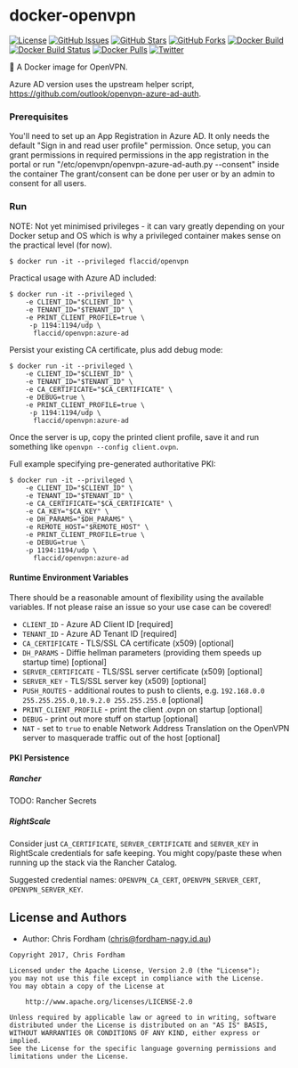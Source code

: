 # docker-openvpn

[![License][badge-license]][apache2]
[![GitHub Issues][badge-gh-issues]][gh-issues]
[![GitHub Stars][badge-gh-stars]][gh-stars]
[![GitHub Forks][badge-gh-forks]][gh-forks]
[![Docker Build][badge-docker-build]][docker-builds]
[![Docker Build Status][badge-docker-build-status]][docker-builds]
[![Docker Pulls][badge-docker-pulls]][docker-hub]
[![Twitter][badge-twitter]][tweet]

:whale: A Docker image for OpenVPN.

Azure AD version uses the upstream helper script,  https://github.com/outlook/openvpn-azure-ad-auth.

### Prerequisites

You'll need to set up an App Registration in Azure AD.  It only needs the default "Sign in and read user profile" permission.
Once setup, you can grant permissions in required permissions in the app registration in the portal or run "/etc/openvpn/openvpn-azure-ad-auth.py --consent" inside the container 
The grant/consent can be done per user or by an admin to consent for all users.

### Run

NOTE: Not yet minimised privileges - it can vary greatly depending on your Docker setup and OS which is why a privileged container makes sense on the practical level (for now).

    $ docker run -it --privileged flaccid/openvpn

Practical usage with Azure AD included:

    $ docker run -it --privileged \
        -e CLIENT_ID="$CLIENT_ID" \
        -e TENANT_ID="$TENANT_ID" \
        -e PRINT_CLIENT_PROFILE=true \
         -p 1194:1194/udp \
          flaccid/openvpn:azure-ad

Persist your existing CA certificate, plus add debug mode:

    $ docker run -it --privileged \
        -e CLIENT_ID="$CLIENT_ID" \
        -e TENANT_ID="$TENANT_ID" \
        -e CA_CERTIFICATE="$CA_CERTIFICATE" \
        -e DEBUG=true \
        -e PRINT_CLIENT_PROFILE=true \
         -p 1194:1194/udp \
          flaccid/openvpn:azure-ad

Once the server is up, copy the printed client profile, save it and run something like `openvpn --config client.ovpn`.

Full example specifying pre-generated authoritative PKI:

    $ docker run -it --privileged \
        -e CLIENT_ID="$CLIENT_ID" \
        -e TENANT_ID="$TENANT_ID" \
        -e CA_CERTIFICATE="$CA_CERTIFICATE" \
        -e CA_KEY="$CA_KEY" \
        -e DH_PARAMS="$DH_PARAMS" \
        -e REMOTE_HOST="$REMOTE_HOST" \
        -e PRINT_CLIENT_PROFILE=true \
        -e DEBUG=true \
        -p 1194:1194/udp \
          flaccid/openvpn:azure-ad

#### Runtime Environment Variables

There should be a reasonable amount of flexibility using the available variables. If not please raise an issue so your use case can be covered!

- `CLIENT_ID` - Azure AD Client ID [required]
- `TENANT_ID` - Azure AD Tenant ID [required]
- `CA_CERTIFICATE` - TLS/SSL CA certificate (x509) [optional]
- `DH_PARAMS` - Diffie hellman parameters (providing them speeds up startup time) [optional]
- `SERVER_CERTIFICATE` - TLS/SSL server certificate (x509) [optional]
- `SERVER_KEY` - TLS/SSL server key (x509) [optional]
- `PUSH_ROUTES` - additional routes to push to clients, e.g. `192.168.0.0 255.255.255.0,10.9.2.0 255.255.255.0` [optional]
- `PRINT_CLIENT_PROFILE` - print the client .ovpn on startup [optional]
- `DEBUG` - print out more stuff on startup [optional]
- `NAT` - set to `true` to enable Network Address Translation on the OpenVPN server to masquerade traffic out of the host [optional]

#### PKI Persistence

##### Rancher

TODO: Rancher Secrets

##### RightScale

Consider just `CA_CERTIFICATE`, `SERVER_CERTIFICATE` and `SERVER_KEY` in RightScale credentials for safe keeping.
You might copy/paste these when running up the stack via the Rancher Catalog.

Suggested credential names: `OPENVPN_CA_CERT`, `OPENVPN_SERVER_CERT`, `OPENVPN_SERVER_KEY`.

License and Authors
-------------------
- Author: Chris Fordham (<chris@fordham-nagy.id.au>)

```text
Copyright 2017, Chris Fordham

Licensed under the Apache License, Version 2.0 (the "License");
you may not use this file except in compliance with the License.
You may obtain a copy of the License at

    http://www.apache.org/licenses/LICENSE-2.0

Unless required by applicable law or agreed to in writing, software
distributed under the License is distributed on an "AS IS" BASIS,
WITHOUT WARRANTIES OR CONDITIONS OF ANY KIND, either express or implied.
See the License for the specific language governing permissions and
limitations under the License.
```

[badge-license]: https://img.shields.io/badge/license-Apache%202-blue.svg
[badge-gh-issues]: https://img.shields.io/github/issues/flaccid/docker-openvpn.svg
[badge-gh-forks]: https://img.shields.io/github/forks/flaccid/docker-openvpn.svg
[badge-gh-stars]: https://img.shields.io/github/stars/flaccid/docker-openvpn.svg
[badge-docker-build]: https://img.shields.io/docker/automated/flaccid/openvpn.svg
[badge-docker-build-status]: https://img.shields.io/docker/build/flaccid/openvpn.svg
[badge-docker-pulls]: https://img.shields.io/docker/pulls/flaccid/openvpn.svg
[badge-twitter]: https://img.shields.io/twitter/url/https/github.com/flaccid/docker-openvpn.svg?style=social
[gh-issues]: https://github.com/flaccid/docker-openvpn/issues
[gh-stars]: https://github.com/flaccid/docker-openvpn/stargazers
[gh-forks]: https://github.com/flaccid/docker-openvpn/network
[docker-builds]: https://hub.docker.com/r/flaccid/openvpn/builds/
[docker-hub]: https://registry.hub.docker.com/u/flaccid/openvpn/
[apache2]: https://www.apache.org/licenses/LICENSE-2.0
[tweet]: https://twitter.com/intent/tweet?text=check%20out%20https://goo.gl/KS5vis&url=%5Bobject%20Object%5D
